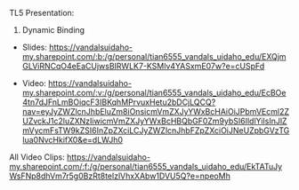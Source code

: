 TL5 Presentation: 

1. Dynamic Binding

  - Slides: https://vandalsuidaho-my.sharepoint.com/:b:/g/personal/tian6555_vandals_uidaho_edu/EXQjmGLViRNCqO4eEaCUjwsBIRWLK7-KSMlv4YASxmE07w?e=cUSpFd

  - Video: https://vandalsuidaho-my.sharepoint.com/:v:/g/personal/tian6555_vandals_uidaho_edu/EcBOe4tn7dJFnLmBOiqcF3IBKqhMPrvuxHetu2bDCjLQCQ?nav=eyJyZWZlcnJhbEluZm8iOnsicmVmZXJyYWxBcHAiOiJPbmVEcml2ZUZvckJ1c2luZXNzIiwicmVmZXJyYWxBcHBQbGF0Zm9ybSI6IldlYiIsInJlZmVycmFsTW9kZSI6InZpZXciLCJyZWZlcnJhbFZpZXciOiJNeUZpbGVzTGlua0NvcHkifX0&e=dLWJh0




All Video Clips: https://vandalsuidaho-my.sharepoint.com/:f:/g/personal/tian6555_vandals_uidaho_edu/EkTATuJyWsFNp8dhVm7r5g0BzRt8telzlVhxXAbw1DVU5Q?e=npeoMh
